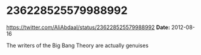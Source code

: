# 236228525579988992
https://twitter.com/AliAbdaal/status/236228525579988992
**Date:** 2012-08-16

The writers of the Big Bang Theory are actually genuises
